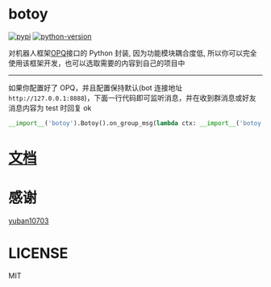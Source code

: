 # botoy

[![pypi](https://img.shields.io/pypi/v/botoy?style=flat-square 'pypi')](https://pypi.org/project/botoy/)
[![python-version](https://img.shields.io/pypi/pyversions/python-iotbot?style=flat-square)](https://pypi.org/project/python-iotbot/)

对机器人框架[OPQ](https://github.com/OPQBOT/OPQ/)接口的 Python 封装,
因为功能模块耦合度低,
所以你可以完全使用该框架开发，也可以选取需要的内容到自己的项目中

---

如果你配置好了 OPQ，并且配置保持默认(bot 连接地址`http://127.0.0.1:8888`)，下面一行代码即可监听消息，并在收到群消息或好友消息内容为 test 时回复 ok

```python
__import__('botoy').Botoy().on_group_msg(lambda ctx: __import__('botoy').Action(ctx.CurrentQQ).sendGroupText(ctx.FromGroupId, 'ok') if ctx.Content == 'test' else None).on_friend_msg(lambda ctx: __import__('botoy').Action(ctx.CurrentQQ).sendFriendText(ctx.FromUin, 'ok') if ctx.Content == 'test' else None).run()
```

# [文档](https://botoy.readthedocs.io/)

# 感谢

[yuban10703](https://github.com/yuban10703)

# LICENSE

MIT
